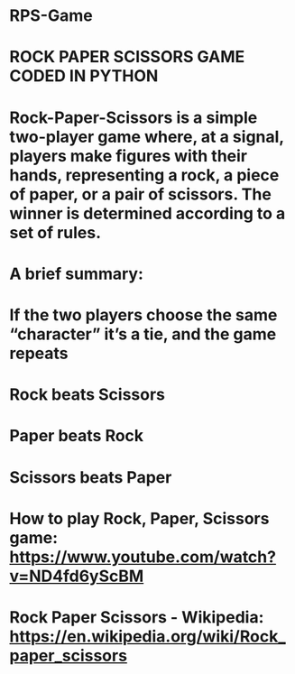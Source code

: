 # RPS-Game
# ROCK PAPER SCISSORS GAME CODED IN PYTHON

# Rock-Paper-Scissors is a simple two-player game where, at a signal, players make figures with their hands, representing a rock, a piece of paper, or a pair of scissors. The winner is determined according to a set of rules.

# A brief summary:

# If the two players choose the same “character” it’s a tie, and the game repeats
# Rock beats Scissors
# Paper beats Rock
# Scissors beats Paper

# How to play Rock, Paper, Scissors game: https://www.youtube.com/watch?v=ND4fd6yScBM
# Rock Paper Scissors - Wikipedia: https://en.wikipedia.org/wiki/Rock_paper_scissors